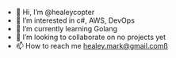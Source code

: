 - 👋 Hi, I’m @healeycopter
- 👀 I’m interested in c#, AWS, DevOps
- 🌱 I’m currently learning Golang
- 💞️ I’m looking to collaborate on no projects yet
- 📫 How to reach me healey.mark@gmail.comß

<!---
healeycopter/healeycopter is a ✨ special ✨ repository because its `README.md` (this file) appears on your GitHub profile.
You can click the Preview link to take a look at your changes.
--->

